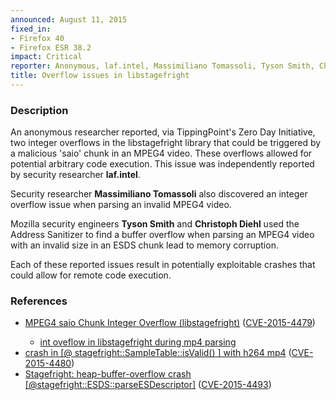 ```yaml
---
announced: August 11, 2015
fixed_in:
- Firefox 40
- Firefox ESR 38.2
impact: Critical
reporter: Anonymous, laf.intel, Massimiliano Tomassoli, Tyson Smith, Christoph Diehl
title: Overflow issues in libstagefright
---
```


<h3>Description</h3>

<p>An anonymous researcher reported, via TippingPoint's Zero Day Initiative, two integer
overflows in the libstagefright library that could be triggered by a malicious 'saio'
chunk in an MPEG4 video. These overflows allowed for potential arbitrary code execution.
This issue was independently reported by security researcher <strong>laf.intel</strong>.</p>

<p>Security researcher <strong>Massimiliano Tomassoli</strong> also discovered an
integer overflow issue when parsing an invalid MPEG4 video.</p>

<p>Mozilla security engineers <strong>Tyson Smith</strong> and <strong>Christoph
Diehl</strong> used the Address Sanitizer to find a buffer overflow when parsing an MPEG4
video with an invalid size in an ESDS chunk lead to memory corruption.</p>

<p>Each of these reported issues result in potentially exploitable crashes that
could allow for remote code execution.</p>

<h3>References</h3>

<ul>
  <li><a href="https://bugzilla.mozilla.org/show_bug.cgi?id=1185115">
        MPEG4 saio Chunk Integer Overflow (libstagefright)</a>
(<a href="http://cve.mitre.org/cgi-bin/cvename.cgi?name=CVE-2015-4479"
class="ex-ref">CVE-2015-4479</a>)</li>
<ul>
  <li><a href="https://bugzilla.mozilla.org/show_bug.cgi?id=1170344">
        int oveflow in libstagefright during mp4 parsing</a></li>
</ul>
  <li><a href="https://bugzilla.mozilla.org/show_bug.cgi?id=1144107">
       crash in [@ stagefright::SampleTable::isValid() ] with h264 mp4</a>
(<a href="http://cve.mitre.org/cgi-bin/cvename.cgi?name=CVE-2015-4480"
class="ex-ref">CVE-2015-4480</a>)</li>
  <li><a href="https://bugzilla.mozilla.org/show_bug.cgi?id=1186718">
       Stagefright: heap-buffer-overflow crash
[@stagefright::ESDS::parseESDescriptor]</a>
(<a href="http://cve.mitre.org/cgi-bin/cvename.cgi?name=CVE-2015-4493"
class="ex-ref">CVE-2015-4493</a>)</li>
</ul>

